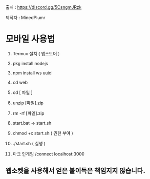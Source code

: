 출처 : https://discord.gg/5CsngmJRzk

제작자 : MinedPlumr

# 모바일 사용법

1. Termux 설치 ( 앱스토어 )

2. pkg install nodejs

3. npm install ws uuid

4. cd web

5. cd [ 파일 ]

6. unzip [파일].zip

7. rm -rf [파일].zip

8. start.bat -> start.sh

9. chmod +x start.sh ( 권한 부여 )

10. ./start.sh ( 실행 )

11. 마크 인게임 /connect localhost:3000

## 웹소켓을 사용해서 얻은 불이득은 책임지지 않습니다.
